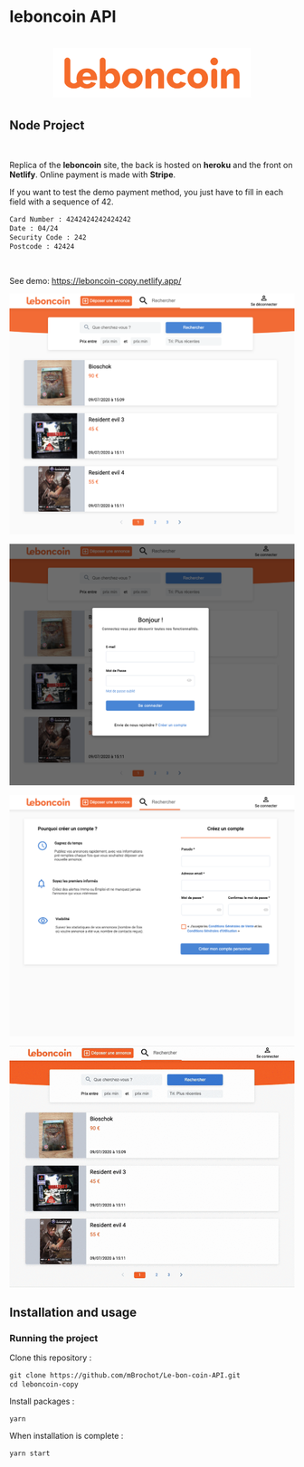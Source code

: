 # leboncoin API 
<h1 align="center">
	<img
		width="350"
		alt="leboncoin"
		src="https://raw.githubusercontent.com/mBrochot/leboncoin-copy/master/src/images/leboncoin-logo.png">
</h1>

## Node Project

<br/>

Replica of the **leboncoin** site, the back is hosted on **heroku** and the front on **Netlify**. Online payment is made with **Stripe**.

If you want to test the demo payment method, you just have to fill in each field with a sequence of 42.

```
Card Number : 4242424242424242
Date : 04/24
Security Code : 242
Postcode : 42424
```
<br/>

See demo: https://leboncoin-copy.netlify.app/

<p align="center">
   <img
		width="600"
		alt="capture"
		src="https://raw.githubusercontent.com/mBrochot/leboncoin-copy/master/preview/capture-leboncoin-1.png">
</p>
<p align="center">
   <img
		width="600"
		alt="capture"
		src="https://raw.githubusercontent.com/mBrochot/leboncoin-copy/master/preview/capture-leboncoin-2.png">
</p>
<p align="center">
   <img
		width="600"
		alt="capture"
		src="https://raw.githubusercontent.com/mBrochot/leboncoin-copy/master/preview/capture-leboncoin-3.png">
</p>
<p align="center">
   <img
		width="600"
		alt="capture"
		src="https://raw.githubusercontent.com/mBrochot/leboncoin-copy/master/preview/capture-leboncoin.gif">
</p>

## Installation and usage

### Running the project

Clone this repository :

```
git clone https://github.com/mBrochot/Le-bon-coin-API.git
cd leboncoin-copy
```

Install packages :

```
yarn
```

When installation is complete :

```bash
yarn start
```

